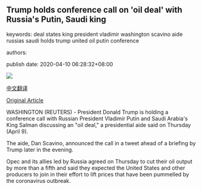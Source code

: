 ## Trump holds conference call on 'oil deal' with Russia's Putin, Saudi king

keywords: deal states king president vladimir washington scavino aide russias saudi holds trump united oil putin conference

authors: 

publish date: 2020-04-10 06:28:32+08:00

![](https://www.straitstimes.com/sites/default/files/styles/x_large/public/articles/2020/04/10/08327598.jpg?itok=ezqpnt_4)

[中文翻译](Trump%20holds%20conference%20call%20on%20%27oil%20deal%27%20with%20Russia%27s%20Putin%2C%20Saudi%20king_zh.md)

[Original Article](https://www.straitstimes.com/world/united-states/trump-holds-conference-call-on-oil-deal-with-russias-putin-saudi-king)

WASHINGTON (REUTERS) - President Donald Trump is holding a conference call with Russian President Vladimir Putin and Saudi Arabia's King Salman discussing an "oil deal," a presidential aide said on Thursday (April 9).

The aide, Dan Scavino, announced the call in a tweet ahead of a briefing by Trump later in the evening.

Opec and its allies led by Russia agreed on Thursday to cut their oil output by more than a fifth and said they expected the United States and other producers to join in their effort to lift prices that have been pummelled by the coronavirus outbreak.